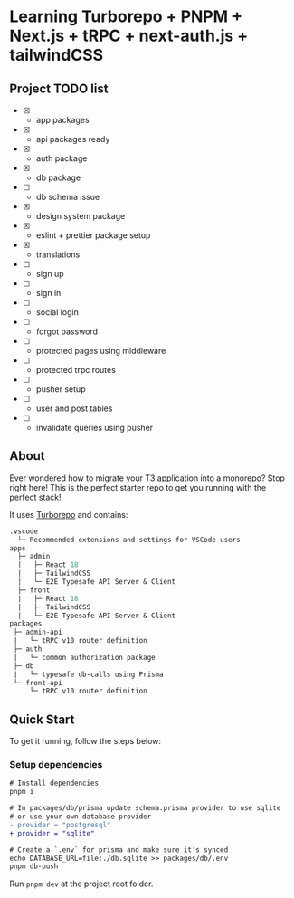 # Learning Turborepo + PNPM + Next.js + tRPC + next-auth.js + tailwindCSS

## Project TODO list

- [x] - app packages
- [x] - api packages ready
- [x] - auth package
- [x] - db package
- [ ] - db schema issue
- [x] - design system package
- [x] - eslint + prettier package setup
- [x] - translations
- [ ] - sign up
- [ ] - sign in
- [ ] - social login
- [ ] - forgot password
- [ ] - protected pages using middleware
- [ ] - protected trpc routes
- [ ] - pusher setup
- [ ] - user and post tables
- [ ] - invalidate queries using pusher

## About

Ever wondered how to migrate your T3 application into a monorepo? Stop right here! This is the perfect starter repo to get you running with the perfect stack!

It uses [Turborepo](https://turborepo.org/) and contains:

```graphql
.vscode
  └─ Recommended extensions and settings for VSCode users
apps
  ├─ admin
  |   ├─ React 18
  |   ├─ TailwindCSS
  |   └─ E2E Typesafe API Server & Client
  ├─ front
  |   ├─ React 18
  |   ├─ TailwindCSS
  |   └─ E2E Typesafe API Server & Client
packages
 ├─ admin-api
 |   └─ tRPC v10 router definition
 ├─ auth
 |   └─ common authorization package
 ├─ db
 |   └─ typesafe db-calls using Prisma
 └─ front-api
     └─ tRPC v10 router definition
```

## Quick Start

To get it running, follow the steps below:

### Setup dependencies

```diff
# Install dependencies
pnpm i

# In packages/db/prisma update schema.prisma provider to use sqlite
# or use your own database provider
- provider = "postgresql"
+ provider = "sqlite"

# Create a `.env` for prisma and make sure it's synced
echo DATABASE_URL=file:./db.sqlite >> packages/db/.env
pnpm db-push
```

Run `pnpm dev` at the project root folder.
